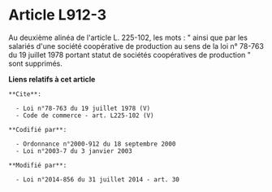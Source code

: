 # Article L912-3

Au deuxième alinéa de l'article L. 225-102, les mots : " ainsi que par les salariés d'une société coopérative de production
au sens de la loi n° 78-763 du 19 juillet 1978 portant statut de sociétés coopératives de production " sont supprimés.

**Liens relatifs à cet article**

	**Cite**:

	  - Loi n°78-763 du 19 juillet 1978 (V)
	  - Code de commerce - art. L225-102 (V)

	**Codifié par**:

	  - Ordonnance n°2000-912 du 18 septembre 2000
	  - Loi n°2003-7 du 3 janvier 2003

	**Modifié par**:

	  - Loi n°2014-856 du 31 juillet 2014 - art. 30
